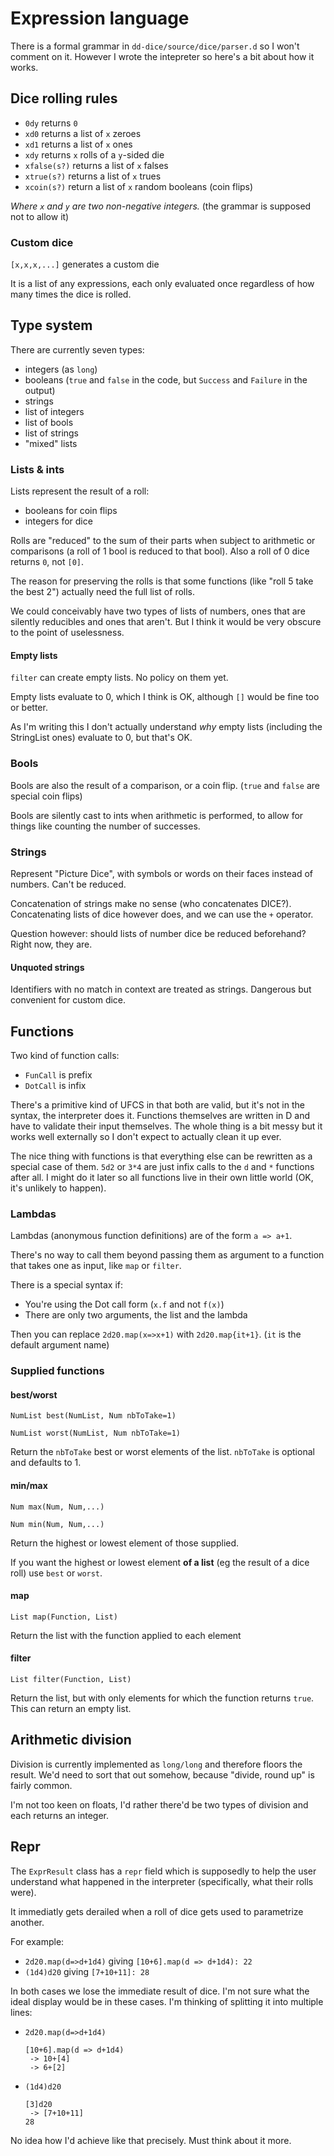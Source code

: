 # Expression language

There is a formal grammar in `dd-dice/source/dice/parser.d` so I won't comment on it.
However I wrote the intepreter so here's a bit about how it works.

## Dice rolling rules


 - `0dy` returns `0`
 - `xd0` returns a list of `x` zeroes
 - `xd1` returns a list of `x` ones
 - `xdy` returns `x` rolls of a `y`-sided die
 - `xfalse(s?)` returns a list of `x` falses
 - `xtrue(s?)` returns a list of `x` trues
 - `xcoin(s?)` return a list of `x` random booleans (coin flips)

_Where `x` and `y` are two non-negative integers._ (the grammar is supposed not to allow it)

### Custom dice

`[x,x,x,...]` generates a custom die

It is a list of any expressions, each only evaluated once regardless of how many
times the dice is rolled.


## Type system

There are currently seven types:
 - integers (as `long`)
 - booleans (`true` and `false` in the code, but `Success` and `Failure` in the output)
 - strings
 - list of integers
 - list of bools
 - list of strings
 - "mixed" lists

### Lists & ints

Lists represent the result of a roll:
 - booleans for coin flips
 - integers for dice

Rolls are "reduced" to the sum of their parts when subject to arithmetic or
comparisons (a roll of 1 bool is reduced to that bool).
Also a roll of 0 dice returns `0`, not `[0]`.

The reason for preserving the rolls is that some functions
(like "roll 5 take the best 2") actually need the full list of rolls.

We could conceivably have two types of lists of numbers, ones that are silently
reducibles and ones that aren't. But I think it would be very obscure to the
point of uselessness.

#### Empty lists

`filter` can create empty lists. No policy on them yet.

Empty lists evaluate to 0, which I think is OK,
although `[]` would be fine too or better.

As I'm writing this I don't actually understand _why_ empty lists (including
the StringList ones) evaluate to 0, but that's OK.

### Bools

Bools are also the result of a comparison, or a coin flip.
(`true` and `false` are special coin flips)

Bools are silently cast to ints when arithmetic is performed,
to allow for things like counting the number of successes.


### Strings

Represent "Picture Dice", with symbols or words on their faces instead of numbers.
Can't be reduced.

Concatenation of strings make no sense (who concatenates DICE?). Concatenating
lists of dice however does, and we can use the `+` operator.

Question however: should lists of number dice be reduced beforehand? Right now,
they are.

#### Unquoted strings

Identifiers with no match in context are treated as strings. 
Dangerous but convenient for custom dice.

## Functions

Two kind of function calls:
 - `FunCall` is prefix
 - `DotCall` is infix

There's a primitive kind of UFCS in that both are valid, but it's not in the
syntax, the interpreter does it. Functions themselves are written in D and have
to validate their input themselves. The whole thing is a bit messy but it works
well externally so I don't expect to actually clean it up ever.

The nice thing with functions is that everything else can be rewritten as a 
special case of them. `5d2` or `3*4` are just infix calls to the `d` and `*`
functions after all. I might do it later so all functions live in their own
little world (OK, it's unlikely to happen).

### Lambdas

Lambdas (anonymous function definitions) are of the form `a => a+1`.

There's no way to call them beyond passing them as argument to a function that
takes one as input, like `map` or `filter`. 

There is a special syntax if:
 - You're using the Dot call form (`x.f` and not `f(x)`)
 - There are only two arguments, the list and the lambda

Then you can replace `2d20.map(x=>x+1)` with `2d20.map{it+1}`.
(`it` is the default argument name)


### Supplied functions

#### best/worst

`NumList best(NumList, Num nbToTake=1)`

`NumList worst(NumList, Num nbToTake=1)`

Return the `nbToTake` best or worst elements of the list.
`nbToTake` is optional and defaults to 1.

#### min/max

`Num max(Num, Num,...)`

`Num min(Num, Num,...)`

Return the highest or lowest element of those supplied.

If you want the highest or lowest element **of a list** (eg the result of a
dice roll) use `best` or `worst`.

#### map

`List map(Function, List)`

Return the list with the function applied to each element

#### filter

`List filter(Function, List)`

Return the list, but with only elements for which the function returns `true`.
This can return an empty list.


## Arithmetic division

Division is currently implemented as `long/long` and therefore floors the result.
We'd need to sort that out somehow, because "divide, round up" is fairly common.

I'm not too keen on floats, I'd rather there'd be two types of division and each
returns an integer.

## Repr

The `ExprResult` class has a `repr` field which is supposedly to help the user
understand what happened in the interpreter (specifically, what their rolls were).

It immediatly gets derailed when a roll of dice gets used to parametrize another.

For example:
 - `2d20.map(d=>d+1d4)` giving `[10+6].map(d => d+1d4): 22`
 - `(1d4)d20` giving `[7+10+11]: 28`

In both cases we lose the immediate result of dice.
I'm not sure what the ideal display would be in these cases. I'm thinking of
splitting it into multiple lines:
 - `2d20.map(d=>d+1d4)`
   ```
   [10+6].map(d => d+1d4)
    -> 10+[4]
    -> 6+[2]
   ```
 - `(1d4)d20`
   ```
   [3]d20
    -> [7+10+11]
   28
   ```

No idea how I'd achieve like that precisely. Must think about it more.